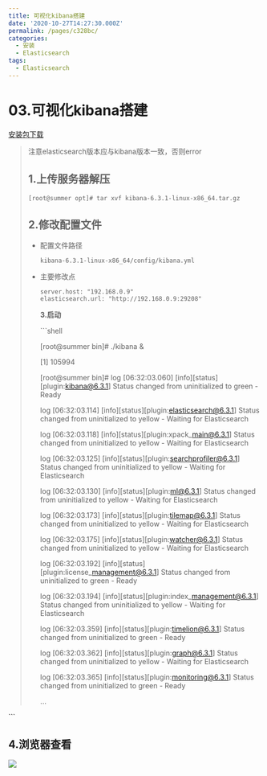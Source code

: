```yaml
---
title: 可视化kibana搭建
date: '2020-10-27T14:27:30.000Z'
permalink: /pages/c328bc/
categories:
  - 安装
  - Elasticsearch
tags:
  - Elasticsearch
---
```


# 03.可视化kibana搭建

[安装包下载](https://mirrors.huaweicloud.com/kibana/)

> 注意elasticsearch版本应与kibana版本一致，否则error
>
> ## 1.上传服务器解压
>
> ```text
> [root@summer opt]# tar xvf kibana-6.3.1-linux-x86_64.tar.gz
> ```
>
> ## 2.修改配置文件
>
> * 配置文件路径
>
>   ```text
>   kibana-6.3.1-linux-x86_64/config/kibana.yml
>   ```
>
> * 主要修改点
>
>   ```text
>   server.host: "192.168.0.9"
>   elasticsearch.url: "http://192.168.0.9:29208"
>   ```
>
>   **3.启动**
>
>   \`\`\`shell
>
>   \[root@summer bin\]\# ./kibana &
>
>   \[1\] 105994
>
>   \[root@summer bin\]\#   log   \[06:32:03.060\] \[info\]\[status\]\[plugin:kibana@6.3.1\] Status changed from uninitialized to green - Ready
>
>   log   \[06:32:03.114\] \[info\]\[status\]\[plugin:elasticsearch@6.3.1\] Status changed from uninitialized to yellow - Waiting for Elasticsearch
>
>   log   \[06:32:03.118\] \[info\]\[status\]\[plugin:xpack\_main@6.3.1\] Status changed from uninitialized to yellow - Waiting for Elasticsearch
>
>   log   \[06:32:03.125\] \[info\]\[status\]\[plugin:searchprofiler@6.3.1\] Status changed from uninitialized to yellow - Waiting for Elasticsearch
>
>   log   \[06:32:03.130\] \[info\]\[status\]\[plugin:ml@6.3.1\] Status changed from uninitialized to yellow - Waiting for Elasticsearch
>
>   log   \[06:32:03.173\] \[info\]\[status\]\[plugin:tilemap@6.3.1\] Status changed from uninitialized to yellow - Waiting for Elasticsearch
>
>   log   \[06:32:03.175\] \[info\]\[status\]\[plugin:watcher@6.3.1\] Status changed from uninitialized to yellow - Waiting for Elasticsearch
>
>   log   \[06:32:03.192\] \[info\]\[status\]\[plugin:license\_management@6.3.1\] Status changed from uninitialized to green - Ready
>
>   log   \[06:32:03.194\] \[info\]\[status\]\[plugin:index\_management@6.3.1\] Status changed from uninitialized to yellow - Waiting for Elasticsearch
>
>   log   \[06:32:03.359\] \[info\]\[status\]\[plugin:timelion@6.3.1\] Status changed from uninitialized to green - Ready
>
>   log   \[06:32:03.362\] \[info\]\[status\]\[plugin:graph@6.3.1\] Status changed from uninitialized to yellow - Waiting for Elasticsearch
>
>   log   \[06:32:03.365\] \[info\]\[status\]\[plugin:monitoring@6.3.1\] Status changed from uninitialized to green - Ready
>
>   ...

\`\`\`

## 4.浏览器查看

![](https://cdn.jsdelivr.net/gh/summerking1/image@main/93.png)

